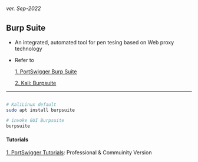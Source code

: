 <h6>ver. Sep-2022</h6>
<h2> Burp Suite</h2>

-   An integrated, automated tool for pen tesing based on Web proxy technology
-   Refer to

    [1. PortSwigger Burp Suite](https://portswigger.net/)

    [2. Kali: Burpsuite](https://www.kali.org/tools/burpsuite/)

---

```sh

# KaliLinux default
sudo apt install burpsuite

# invoke GUI Burpsuite
burpsuite

```

<h4> Tutorials </h4>

[1. PortSwigger Tutorials](https://portswigger.net/burp/documentation/desktop): Professional & Commuinity Version
